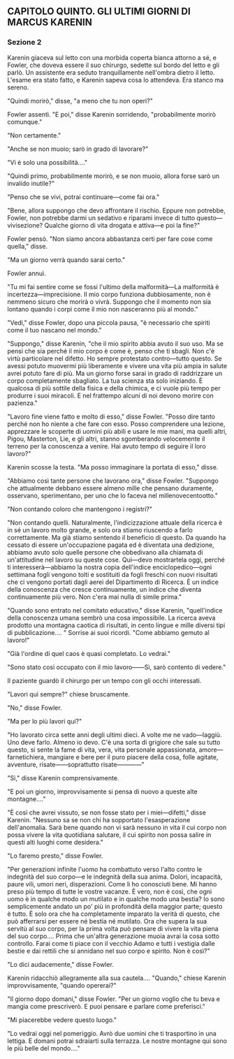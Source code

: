 ## CAPITOLO QUINTO. GLI ULTIMI GIORNI DI MARCUS KARENIN

### Sezione 2

Karenin giaceva sul letto con una morbida coperta bianca attorno a sé, e Fowler, che doveva essere il suo chirurgo, sedette sul bordo del letto e gli parlò. Un assistente era seduto tranquillamente nell'ombra dietro il letto. L'esame era stato fatto, e Karenin sapeva cosa lo attendeva. Era stanco ma sereno.

"Quindi morirò," disse, "a meno che tu non operi?"

Fowler assentì. "E poi," disse Karenin sorridendo, "probabilmente morirò comunque."

"Non certamente."

"Anche se non muoio; sarò in grado di lavorare?"

"Vi è solo una possibilità...."

"Quindi primo, probabilmente morirò, e se non muoio, allora forse sarò un invalido inutile?"

"Penso che se vivi, potrai continuare—come fai ora."

"Bene, allora suppongo che devo affrontare il rischio. Eppure non potrebbe, Fowler, non potrebbe darmi un sedativo e riparami invece di tutto questo—vivisezione? Qualche giorno di vita drogata e attiva—e poi la fine?"

Fowler pensò. "Non siamo ancora abbastanza certi per fare cose come quella," disse.

"Ma un giorno verrà quando sarai certo."

Fowler annuì.

"Tu mi fai sentire come se fossi l'ultimo della malformità—La malformità è incertezza—imprecisione. Il mio corpo funziona dubbiosamente, non è nemmeno sicuro che morirà o vivrà. Suppongo che il momento non sia lontano quando i corpi come il mio non nasceranno più al mondo."

"Vedi," disse Fowler, dopo una piccola pausa, "è necessario che spiriti come il tuo nascano nel mondo."

"Suppongo," disse Karenin, "che il mio spirito abbia avuto il suo uso. Ma se pensi che sia perché il mio corpo è come è, penso che ti sbagli. Non c'è virtù particolare nel difetto. Ho sempre protestato contro—tutto questo. Se avessi potuto muovermi più liberamente e vivere una vita più ampia in salute avrei potuto fare di più. Ma un giorno forse sarai in grado di raddrizzare un corpo completamente sbagliato. La tua scienza sta solo iniziando. È qualcosa di più sottile della fisica e della chimica, e ci vuole più tempo per produrre i suoi miracoli. E nel frattempo alcuni di noi devono morire con pazienza."

"Lavoro fine viene fatto e molto di esso," disse Fowler. "Posso dire tanto perché non ho niente a che fare con esso. Posso comprendere una lezione, apprezzare le scoperte di uomini più abili e usare le mie mani, ma quelli altri, Pigou, Masterton, Lie, e gli altri, stanno sgomberando velocemente il terreno per la conoscenza a venire. Hai avuto tempo di seguire il loro lavoro?"

Karenin scosse la testa. "Ma posso immaginare la portata di esso," disse.

"Abbiamo così tante persone che lavorano ora," disse Fowler. "Suppongo che attualmente debbano essere almeno mille che pensano duramente, osservano, sperimentano, per uno che lo faceva nel millenovecentootto."

"Non contando coloro che mantengono i registri?"

"Non contando quelli. Naturalmente, l'indicizzazione attuale della ricerca è in sé un lavoro molto grande, e solo ora stiamo riuscendo a farlo correttamente. Ma già stiamo sentendo il beneficio di questo. Da quando ha cessato di essere un'occupazione pagata ed è diventata una dedizione, abbiamo avuto solo quelle persone che obbedivano alla chiamata di un'attitudine nel lavoro su queste cose. Qui—devo mostrartela oggi, perché ti interesserà—abbiamo la nostra copia dell'indice enciclopedico—ogni settimana fogli vengono tolti e sostituiti da fogli freschi con nuovi risultati che ci vengono portati dagli aerei del Dipartimento di Ricerca. È un indice della conoscenza che cresce continuamente, un indice che diventa continuamente più vero. Non c'era mai nulla di simile prima."

"Quando sono entrato nel comitato educativo," disse Karenin, "quell'indice della conoscenza umana sembrò una cosa impossibile. La ricerca aveva prodotto una montagna caotica di risultati, in cento lingue e mille diversi tipi di pubblicazione.... " Sorrise ai suoi ricordi. "Come abbiamo gemuto al lavoro!"

"Già l'ordine di quel caos è quasi completato. Lo vedrai."

"Sono stato così occupato con il mio lavoro——Sì, sarò contento di vedere."

Il paziente guardò il chirurgo per un tempo con gli occhi interessati.

"Lavori qui sempre?" chiese bruscamente.

"No," disse Fowler.

"Ma per lo più lavori qui?"

"Ho lavorato circa sette anni degli ultimi dieci. A volte me ne vado—laggiù. Uno deve farlo. Almeno io devo. C'è una sorta di grigiore che sale su tutto questo, si sente la fame di vita, vera, vita personale appassionata, amore—farnetichiera, mangiare e bere per il puro piacere della cosa, folle agitate, avventure, risate——soprattutto risate————"

"Sì," disse Karenin comprensivamente.

"E poi un giorno, improvvisamente si pensa di nuovo a queste alte montagne...."

"È così che avrei vissuto, se non fosse stato per i miei—difetti," disse Karenin. "Nessuno sa se non chi ha sopportato l'esasperazione dell'anomalia. Sarà bene quando non vi sarà nessuno in vita il cui corpo non possa vivere la vita quotidiana salutare, il cui spirito non possa salire in questi alti luoghi come desidera."

"Lo faremo presto," disse Fowler.

"Per generazioni infinite l'uomo ha combattuto verso l'alto contro le indegnità del suo corpo—e le indegnità della sua anima. Dolori, incapacità, paure vili, umori neri, disperazioni. Come li ho conosciuti bene. Mi hanno preso più tempo di tutte le vostre vacanze. È vero, non è così, che ogni uomo è in qualche modo un mutilato e in qualche modo una bestia? Io sono semplicemente andato un po' più in profondità della maggior parte; questo è tutto. È solo ora che ha completamente imparato la verità di questo, che può afferrarsi per essere né bestia né mutilato. Ora che supera la sua servitù al suo corpo, per la prima volta può pensare di vivere la vita piena del suo corpo.... Prima che un'altra generazione muoia avrai la cosa sotto controllo. Farai come ti piace con il vecchio Adamo e tutti i vestigia dalle bestie e dai rettili che si annidano nel suo corpo e spirito. Non è così?"

"Lo dici audacemente," disse Fowler.

Karenin ridacchiò allegramente alla sua cautela.... "Quando," chiese Karenin improvvisamente, "quando opererai?"

"Il giorno dopo domani," disse Fowler. "Per un giorno voglio che tu beva e mangia come prescriverò. E puoi pensare e parlare come preferisci."

"Mi piacerebbe vedere questo luogo."

"Lo vedrai oggi nel pomeriggio. Avrò due uomini che ti trasportino in una lettiga. E domani potrai sdraiarti sulla terrazza. Le nostre montagne qui sono le più belle del mondo...."
